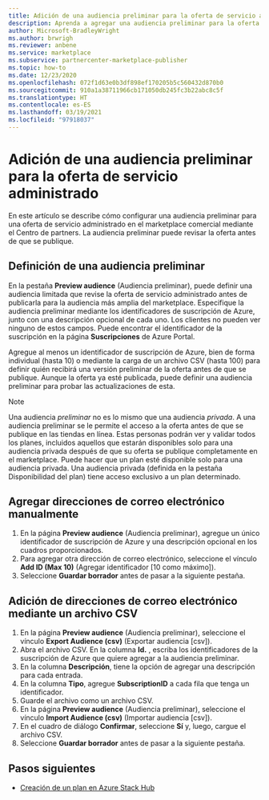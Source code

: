 ```yaml
---
title: Adición de una audiencia preliminar para la oferta de servicio administrado
description: Aprenda a agregar una audiencia preliminar para la oferta de servicio administrado en el Centro de partners de Microsoft.
author: Microsoft-BradleyWright
ms.author: brwrigh
ms.reviewer: anbene
ms.service: marketplace
ms.subservice: partnercenter-marketplace-publisher
ms.topic: how-to
ms.date: 12/23/2020
ms.openlocfilehash: 072f1d63e0b3df898ef170205b5c560432d870b0
ms.sourcegitcommit: 910a1a38711966cb171050db245fc3b22abc8c5f
ms.translationtype: HT
ms.contentlocale: es-ES
ms.lasthandoff: 03/19/2021
ms.locfileid: "97918037"
---
```

# <a name="how-to-add-a-preview-audience-for-your-managed-service-offer"></a>Adición de una audiencia preliminar para la oferta de servicio administrado

En este artículo se describe cómo configurar una audiencia preliminar para una oferta de servicio administrado en el marketplace comercial mediante el Centro de partners. La audiencia preliminar puede revisar la oferta antes de que se publique.

## <a name="define-a-preview-audience"></a>Definición de una audiencia preliminar

En la pestaña **Preview audience** (Audiencia preliminar), puede definir una audiencia limitada que revise la oferta de servicio administrado antes de publicarla para la audiencia más amplia del marketplace. Especifique la audiencia preliminar mediante los identificadores de suscripción de Azure, junto con una descripción opcional de cada uno. Los clientes no pueden ver ninguno de estos campos. Puede encontrar el identificador de la suscripción en la página **Suscripciones** de Azure Portal.

Agregue al menos un identificador de suscripción de Azure, bien de forma individual (hasta 10) o mediante la carga de un archivo CSV (hasta 100) para definir quién recibirá una versión preliminar de la oferta antes de que se publique. Aunque la oferta ya esté publicada, puede definir una audiencia preliminar para probar las actualizaciones de esta.

> [!NOTE]
> Una audiencia *preliminar* no es lo mismo que una audiencia *privada*. A una audiencia preliminar se le permite el acceso a la oferta antes de que se publique en las tiendas en línea. Estas personas podrán ver y validar todos los planes, incluidos aquellos que estarán disponibles solo para una audiencia privada después de que su oferta se publique completamente en el marketplace. Puede hacer que un plan esté disponible solo para una audiencia privada. Una audiencia privada (definida en la pestaña Disponibilidad del plan) tiene acceso exclusivo a un plan determinado.

## <a name="add-email-addresses-manually"></a>Agregar direcciones de correo electrónico manualmente

1. En la página **Preview audience** (Audiencia preliminar), agregue un único identificador de suscripción de Azure y una descripción opcional en los cuadros proporcionados.
2. Para agregar otra dirección de correo electrónico, seleccione el vínculo **Add ID (Max 10)** (Agregar identificador [10 como máximo]).
3. Seleccione **Guardar borrador** antes de pasar a la siguiente pestaña.

## <a name="add-email-addresses-using-a-csv-file"></a>Adición de direcciones de correo electrónico mediante un archivo CSV

1. En la página **Preview audience** (Audiencia preliminar), seleccione el vínculo **Export Audience (csv)** (Exportar audiencia [csv]).
2. Abra el archivo CSV. En la columna **Id.** , escriba los identificadores de la suscripción de Azure que quiere agregar a la audiencia preliminar.
3. En la columna **Descripción**, tiene la opción de agregar una descripción para cada entrada.
4. En la columna **Tipo**, agregue **SubscriptionID** a cada fila que tenga un identificador.
5. Guarde el archivo como un archivo CSV.
6. En la página **Preview audience** (Audiencia preliminar), seleccione el vínculo **Import Audience (csv)** (Importar audiencia [csv]).
7. En el cuadro de diálogo **Confirmar**, seleccione **Sí** y, luego, cargue el archivo CSV.
8. Seleccione **Guardar borrador** antes de pasar a la siguiente pestaña.

## <a name="next-steps"></a>Pasos siguientes

* [Creación de un plan en Azure Stack Hub](create-managed-service-offer-plans.md)
